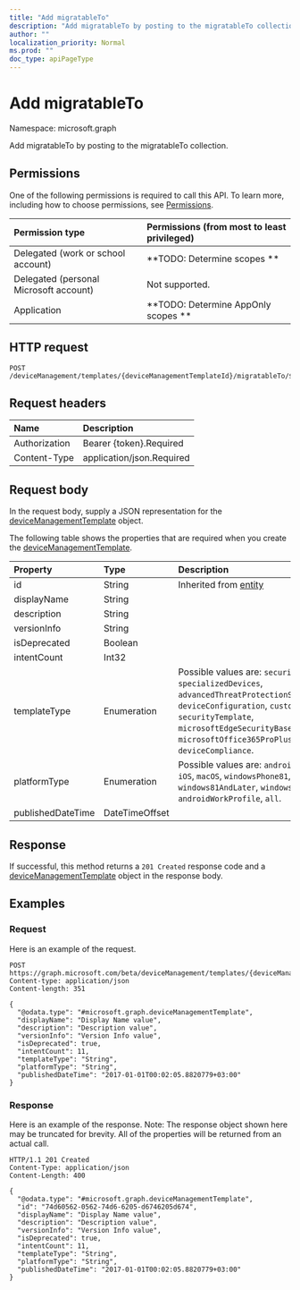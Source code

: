 ```yaml
---
title: "Add migratableTo"
description: "Add migratableTo by posting to the migratableTo collection."
author: ""
localization_priority: Normal
ms.prod: ""
doc_type: apiPageType
---
```


# Add migratableTo

Namespace: microsoft.graph

Add migratableTo by posting to the migratableTo collection.

## Permissions
One of the following permissions is required to call this API. To learn more, including how to choose permissions, see [Permissions](/concepts/permissions-reference.md).

|Permission type|Permissions (from most to least privileged)|
|:---|:---|
|Delegated (work or school account)|**TODO: Determine scopes **|
|Delegated (personal Microsoft account)|Not supported.|
|Application|**TODO: Determine AppOnly scopes **|

## HTTP request
<!-- {
  "blockType": "ignored"
}
-->
``` http
POST /deviceManagement/templates/{deviceManagementTemplateId}/migratableTo/$ref
```

## Request headers
|Name|Description|
|:---|:---|
|Authorization|Bearer {token}.Required|
|Content-Type|application/json.Required|

## Request body
In the request body, supply a JSON representation for the [deviceManagementTemplate](../resources/devicemanagementtemplate.md) object.

The following table shows the properties that are required when you create the [deviceManagementTemplate](../resources/devicemanagementtemplate.md).

|Property|Type|Description|
|:---|:---|:---|
|id|String| Inherited from [entity](../resources/entity.md)|
|displayName|String||
|description|String||
|versionInfo|String||
|isDeprecated|Boolean||
|intentCount|Int32||
|templateType|Enumeration| Possible values are: `securityBaseline`, `specializedDevices`, `advancedThreatProtectionSecurityBaseline`, `deviceConfiguration`, `custom`, `securityTemplate`, `microsoftEdgeSecurityBaseline`, `microsoftOffice365ProPlusSecurityBaseline`, `deviceCompliance`.|
|platformType|Enumeration| Possible values are: `android`, `androidForWork`, `iOS`, `macOS`, `windowsPhone81`, `windows81AndLater`, `windows10AndLater`, `androidWorkProfile`, `all`.|
|publishedDateTime|DateTimeOffset||



## Response
If successful, this method returns a `201 Created` response code and a [deviceManagementTemplate](../resources/devicemanagementtemplate.md) object in the response body.

## Examples

### Request
Here is an example of the request.
<!-- {
  "blockType": "request",
  "name": "create_devicemanagementtemplate_from_"
}
-->
``` http
POST https://graph.microsoft.com/beta/deviceManagement/templates/{deviceManagementTemplateId}/migratableTo
Content-type: application/json
Content-length: 351

{
  "@odata.type": "#microsoft.graph.deviceManagementTemplate",
  "displayName": "Display Name value",
  "description": "Description value",
  "versionInfo": "Version Info value",
  "isDeprecated": true,
  "intentCount": 11,
  "templateType": "String",
  "platformType": "String",
  "publishedDateTime": "2017-01-01T00:02:05.8820779+03:00"
}
```

### Response
Here is an example of the response. Note: The response object shown here may be truncated for brevity. All of the properties will be returned from an actual call.
<!-- {
  "blockType": "response",
  "truncated": true,
  "@odata.type": "microsoft.graph.devicemanagementtemplate"
}
-->
``` http
HTTP/1.1 201 Created
Content-Type: application/json
Content-Length: 400

{
  "@odata.type": "#microsoft.graph.deviceManagementTemplate",
  "id": "74d60562-0562-74d6-6205-d6746205d674",
  "displayName": "Display Name value",
  "description": "Description value",
  "versionInfo": "Version Info value",
  "isDeprecated": true,
  "intentCount": 11,
  "templateType": "String",
  "platformType": "String",
  "publishedDateTime": "2017-01-01T00:02:05.8820779+03:00"
}
```

